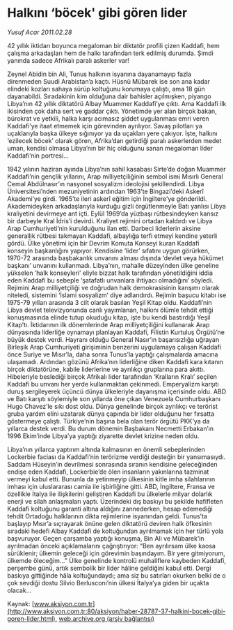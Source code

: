 # Halkını ‘böcek' gibi gören lider

*Yusuf Acar 2011.02.28*

<font class="agenda2NewsSpot">
 42 yıllık iktidarı boyunca megaloman bir diktatör profili çizen Kaddafi, hem çalışma arkadaşları hem de halkı tarafından terk edilmiş durumda. Şimdi yanında sadece Afrikalı paralı askerler var!
</font>
<font class="newsDetail">
 <p>
  <p class="MsoNormal">
   Zeynel Abidin bin Ali, Tunus halkının isyanına dayanamayıp fazla direnmeden Suudi Arabistan’a kaçtı. Hüsnü Mübarek ise son ana kadar elindeki kozları sahaya sürüp koltuğunu korumaya çalıştı, ama 18 gün dayanabildi. Sıradakinin kim olduğuna dair bahisler açılmışken, piyango Libya’nın 42 yıllık diktatörü Albay Muammer Kaddafi’ye çıktı. Ama Kaddafi ilk ikisinden çok daha sert ve gaddar çıktı. Yönetimde yer alan birçok bakan, bürokrat ve yetkili, halka karşı acımasız şiddet uygulanması emri veren Kaddafi’ye itaat etmemek için görevinden ayrılıyor. Savaş pilotları ya uçaklarıyla başka ülkeye sığınıyor ya da uçakları yere çakıyor. İşte, halkını ‘ezilecek böcek’ olarak gören, Afrika’dan getirdiği paralı askerlerden medet uman, kendisi olmasa Libya’nın bir hiç olduğunu sanan megaloman lider Kaddafi’nin portresi…
  </p>
  <p class="MsoNormal">
   1942 yılının haziran ayında Libya’nın sahil kasabası Sirte’de doğan Muammer Kaddafi’nin gençlik yıllarını, Arap milliyetçiliğinin sembol ismi Mısırlı General Cemal Abdülnasır’ın nasyonel sosyalizm ideolojisi şekillendirdi. Libya Üniversitesi’nden mezuniyetinin ardından 1963’te Bingazi’deki Askerî Akademi’ye girdi. 1965’te ileri askerî eğitim için İngiltere’ye gönderildi. Akademideyken arkadaşlarıyla kurduğu gizli örgütlenmeyle Batı yanlısı Libya kraliyetini devirmeye ant içti. Eylül 1969’da yüzbaşı rütbesindeyken kansız bir darbeyle Kral İdris’i devirdi. Kraliyet rejimini ortadan kaldırdı ve Libya Arap Cumhuriyeti’nin kurulduğunu ilan etti. Darbeci liderlerin aksine generallik rütbesi takmayan Kaddafi, albaylığa terfi etmeyi kendine yeterli gördü. Ülke yönetimi için bir Devrim Komuta Konseyi kuran Kaddafi konseyin başkanlığını yapıyor. Kendisine ‘lider’ sıfatını uygun görürken, 1970-72 arasında başbakanlık unvanını alması dışında ‘devlet veya hükümet başkanı’ unvanını kullanmadı. Libya’nın, mahalle düzeyinden ülke geneline yükselen ‘halk konseyleri’ eliyle bizzat halk tarafından yönetildiğini iddia eden Kaddafi bu sebeple ‘şatafatlı unvanlara ihtiyacı olmadığını’ söyledi. Rejimini Arap milliyetçiliği ve doğrudan halk demokrasisinin karışımı olarak niteledi, sistemini ‘İslami sosyalizm’ diye adlandırdı. Rejimin başucu kitabı ise 1975-79 yılları arasında 3 cilt olarak basılan Yeşil Kitap oldu. Kaddafi’nin Libya devlet televizyonunda canlı yayımlanan, halkını ölümle tehdit ettiği konuşmasında elinde tutup okuduğu kitap, işte bu kendi bastırdığı Yeşil Kitap’tı. İktidarının ilk dönemlerinde Arap milliyetçiliğini kullanarak Arap dünyasında liderliğe oynamayı planlayan Kaddafi, Filistin Kurtuluş Örgütü’ne büyük destek verdi. Hayranı olduğu General Nasır’ın başarısızlığa uğrayan Birleşik Arap Cumhuriyeti girişiminin benzerini uygulamaya çalışan Kaddafi önce Suriye ve Mısır’la, daha sonra Tunus’la yaptığı çalışmalarda amacına ulaşamadı. Ardından gözünü Afrika’nın liderliğine diken Kaddafi kara kıtanın birçok diktatörüne, kabile liderlerine ve ayrılıkçı gruplarına para akıttı. Hibeleriyle beslediği birçok Afrikalı lider tarafından ‘Kralların Kralı’ seçilen Kaddafi bu unvanı her yerde kullanmaktan çekinmedi. Emperyalizm karşıtı duruş sergileyerek üçüncü dünya ülkeleriyle dayanışma içerisinde oldu. ABD ve Batı karşıtı söylemiyle son yıllarda öne çıkan Venezuela Cumhurbaşkanı Hugo Chavez’le sıkı dost oldu. Dünya genelinde birçok ayrılıkçı ve terörist gruba yardım elini uzatarak dünya çapında bir lider olduğunu her fırsatta göstermeye çalıştı. Türkiye’nin başına bela olan terör örgütü PKK’ya da yıllarca
   <span>
   </span>
   destek verdi.
   <span>
   </span>
   Bu durum dönemin Başbakanı Necmetti Erbakan’ın 1996 Ekim’inde Libya’ya yaptığı ziyarette devlet krizine neden oldu.
  </p>
  <p class="MsoNormal">
   Libya’nın yıllarca yaptırım altında kalmasının en önemli sebeplerinden Lockerbie faciası da Kaddafi’nin terörizme verdiği desteğin bir yansımasıydı. Saddam Hüseyin’in
   <span>
   </span>
   devrilmesi sonrasında sıranın kendisine geleceğinden endişe eden Kaddafi, Lockerbie’de ölen insanların yakınlarına tazminat vermeyi kabul etti. Bununla da yetinmeyip ülkesinin kitle imha silahlarının imhası için uluslararası camia ile işbirliğine gitti. ABD, İngiltere, Fransa ve özellikle İtalya ile ilişkilerini geliştiren Kaddafi bu ülkelerle milyar dolarlık enerji ve silah anlaşmaları yaptı. Üzerindeki dış baskıyı bu şekilde hafifleten Kaddafi koltuğunu garanti altına aldığını zannederken, hesap edemediği tehdit Ortadoğu halklarının dikta rejimlerine isyanından geldi. Tunus’ta başlayıp Mısır’a sıçrayarak önüne gelen diktatörü deviren halk öfkesinin sıradaki hedefi Albay Kaddafi de koltuğundan ayrılmamak için her türlü yola başvuruyor. Geçen çarşamba yaptığı konuşma, Bin Ali ve Mübarek’in ayrılmadan önceki açıklamalarını çağrıştırıyor: “Ben ayrılırsam ülke kaosa sürüklenir; ülkemin geleceği için görevimin başındayım. Bir yere gitmiyorum, ülkemde öleceğim…” Ülke genelinde kontrolü muhaliflere kaybeden Kaddafi, perşembe günü, artık sembolik bir lider hâline geldiğini kabul etti. Dergi baskıya gittiğinde hâla koltuğundaydı; ama siz bu satırları okurken belki de o çok sevdiği dostu Silvio Berlusconi’nin ülkesi İtalya’ya giden bir uçakta olacak…
  </p>
 </p>
</font>

Kaynak: [www.aksiyon.com.tr](http://www.aksiyon.com.tr:80/aksiyon/haber-28787-37-halkini-bocek-gibi-goren-lider.html), [web.archive.org (arşiv bağlantısı)](http://web.archive.org/web/20110402093745/http://www.aksiyon.com.tr:80/aksiyon/haber-28787-37-halkini-bocek-gibi-goren-lider.html)
